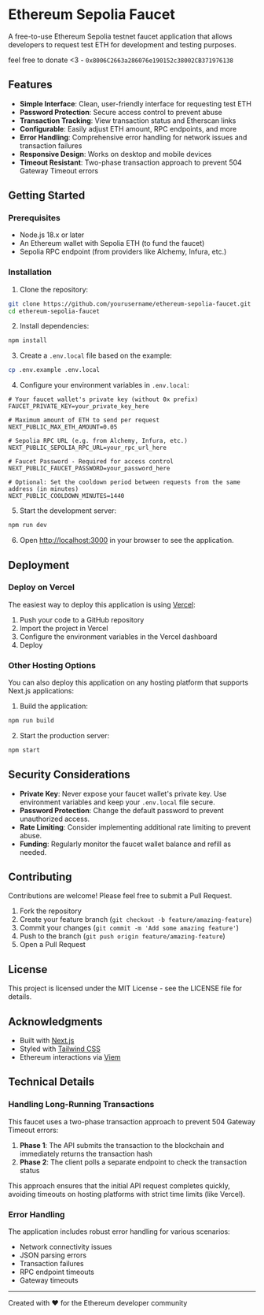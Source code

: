 # Ethereum Sepolia Faucet

A free-to-use Ethereum Sepolia testnet faucet application that allows developers to request test ETH for development and testing purposes.

feel free to donate <3 - `0x8006C2663a286076e190152c38002CB371976138`

## Features

- **Simple Interface**: Clean, user-friendly interface for requesting test ETH
- **Password Protection**: Secure access control to prevent abuse
- **Transaction Tracking**: View transaction status and Etherscan links
- **Configurable**: Easily adjust ETH amount, RPC endpoints, and more
- **Error Handling**: Comprehensive error handling for network issues and transaction failures
- **Responsive Design**: Works on desktop and mobile devices
- **Timeout Resistant**: Two-phase transaction approach to prevent 504 Gateway Timeout errors

## Getting Started

### Prerequisites

- Node.js 18.x or later
- An Ethereum wallet with Sepolia ETH (to fund the faucet)
- Sepolia RPC endpoint (from providers like Alchemy, Infura, etc.)

### Installation

1. Clone the repository:

```bash
git clone https://github.com/yourusername/ethereum-sepolia-faucet.git
cd ethereum-sepolia-faucet
```

2. Install dependencies:

```bash
npm install
```

3. Create a `.env.local` file based on the example:

```bash
cp .env.example .env.local
```

4. Configure your environment variables in `.env.local`:

```
# Your faucet wallet's private key (without 0x prefix)
FAUCET_PRIVATE_KEY=your_private_key_here

# Maximum amount of ETH to send per request
NEXT_PUBLIC_MAX_ETH_AMOUNT=0.05

# Sepolia RPC URL (e.g. from Alchemy, Infura, etc.)
NEXT_PUBLIC_SEPOLIA_RPC_URL=your_rpc_url_here

# Faucet Password - Required for access control
NEXT_PUBLIC_FAUCET_PASSWORD=your_password_here

# Optional: Set the cooldown period between requests from the same address (in minutes)
NEXT_PUBLIC_COOLDOWN_MINUTES=1440
```

5. Start the development server:

```bash
npm run dev
```

6. Open [http://localhost:3000](http://localhost:3000) in your browser to see the application.

## Deployment

### Deploy on Vercel

The easiest way to deploy this application is using [Vercel](https://vercel.com):

1. Push your code to a GitHub repository
2. Import the project in Vercel
3. Configure the environment variables in the Vercel dashboard
4. Deploy

### Other Hosting Options

You can also deploy this application on any hosting platform that supports Next.js applications:

1. Build the application:

```bash
npm run build
```

2. Start the production server:

```bash
npm start
```

## Security Considerations

- **Private Key**: Never expose your faucet wallet's private key. Use environment variables and keep your `.env.local` file secure.
- **Password Protection**: Change the default password to prevent unauthorized access.
- **Rate Limiting**: Consider implementing additional rate limiting to prevent abuse.
- **Funding**: Regularly monitor the faucet wallet balance and refill as needed.

## Contributing

Contributions are welcome! Please feel free to submit a Pull Request.

1. Fork the repository
2. Create your feature branch (`git checkout -b feature/amazing-feature`)
3. Commit your changes (`git commit -m 'Add some amazing feature'`)
4. Push to the branch (`git push origin feature/amazing-feature`)
5. Open a Pull Request

## License

This project is licensed under the MIT License - see the LICENSE file for details.

## Acknowledgments

- Built with [Next.js](https://nextjs.org/)
- Styled with [Tailwind CSS](https://tailwindcss.com/)
- Ethereum interactions via [Viem](https://viem.sh/)

## Technical Details

### Handling Long-Running Transactions

This faucet uses a two-phase transaction approach to prevent 504 Gateway Timeout errors:

1. **Phase 1**: The API submits the transaction to the blockchain and immediately returns the transaction hash
2. **Phase 2**: The client polls a separate endpoint to check the transaction status

This approach ensures that the initial API request completes quickly, avoiding timeouts on hosting platforms with strict time limits (like Vercel).

### Error Handling

The application includes robust error handling for various scenarios:

- Network connectivity issues
- JSON parsing errors
- Transaction failures
- RPC endpoint timeouts
- Gateway timeouts

---

Created with ❤️ for the Ethereum developer community
